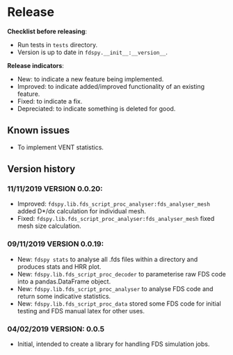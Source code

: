 # Release

**Checklist before releasing**:

- Run tests in `tests` directory.
- Version is up to date in `fdspy.__init__:__version__`.

**Release indicators**:

- New: to indicate a new feature being implemented.
- Improved: to indicate added/improved functionality of an existing feature.
- Fixed: to indicate a fix.
- Depreciated: to indicate something is deleted for good.

## Known issues

- To implement VENT statistics.

## Version history

### 11/11/2019 VERSION 0.0.20:

- Improved: `fdspy.lib.fds_script_proc_analyser:fds_analyser_mesh` added D\*/dx calculation for individual mesh.
- Fixed: `fdspy.lib.fds_script_proc_analyser:fds_analyser_mesh` fixed mesh size calculation.

### 09/11/2019 VERSION 0.0.19: 

- New: `fdspy stats` to analyse all .fds files within a directory and produces stats and HRR plot.
- New: `fdspy.lib.fds_script_proc_decoder` to parameterise raw FDS code into a pandas.DataFrame object.
- New: `fdspy.lib.fds_script_proc_analyser` to analyse FDS code and return some indicative statistics.
- New: `fdspy.lib.fds_script_proc_data` stored some FDS code for initial testing and FDS manual latex for other uses.

### 04/02/2019 VERSION: 0.0.5

- Initial, intended to create a library for handling FDS simulation jobs.